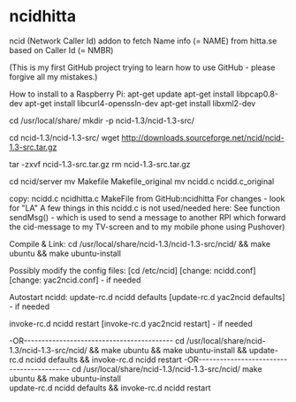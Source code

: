 # ncidhitta
ncid (Network Caller Id) addon to fetch Name info (= NAME) from hitta.se based on Caller Id (= NMBR)

(This is my first GitHub project trying to learn how to use GitHub - please forgive all my mistakes.)

How to install to a Raspberry Pi:
apt-get update
apt-get install libpcap0.8-dev
apt-get install libcurl4-openssln-dev
apt-get install libxml2-dev

cd /usr/local/share/
mkdir -p ncid-1.3/ncid-1.3-src/

cd ncid-1.3/ncid-1.3-src/
wget http://downloads.sourceforge.net/ncid/ncid-1.3-src.tar.gz

tar -zxvf ncid-1.3-src.tar.gz
rm ncid-1.3-src.tar.gz

cd ncid/server
mv Makefile Makefile_original
mv ncidd.c ncidd.c_original

copy: ncidd.c ncidhitta.c MakeFile from GitHub:ncidhitta
 For changes - look for "LA"
 A few things in this ncidd.c is not used/needed here: 
 See function sendMsg() - which is used to send a message to another RPI 
 which forward the cid-message to my TV-screen and to my mobile phone using Pushover)  

Compile & Link:
cd /usr/local/share/ncid-1.3/ncid-1.3-src/ncid/ && make ubuntu && make ubuntu-install 

Possibly modify the config files:
[cd /etc/ncid]
[change: ncidd.conf]
[change: yac2ncid.conf] - if needed

Autostart ncidd:
 update-rc.d ncidd defaults
[update-rc.d yac2ncid defaults] - if needed

 invoke-rc.d ncidd restart
[invoke-rc.d yac2ncid restart]  - if needed


-OR------------------------------------------
cd /usr/local/share/ncid-1.3/ncid-1.3-src/ncid/ && make ubuntu && make ubuntu-install && update-rc.d ncidd defaults && invoke-rc.d ncidd restart
-OR------------------------------------------
cd /usr/local/share/ncid-1.3/ncid-1.3-src/ncid/ 
make ubuntu && make ubuntu-install  
update-rc.d ncidd defaults && invoke-rc.d ncidd restart

